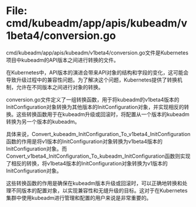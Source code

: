 # File: cmd/kubeadm/app/apis/kubeadm/v1beta4/conversion.go

cmd/kubeadm/app/apis/kubeadm/v1beta4/conversion.go文件是Kubernetes项目中kubeadm的API版本之间进行转换的文件。

在Kubernetes中，API版本的演进会带来API对象的结构和字段的变化，这可能会导致升级过程中的兼容性问题。为了解决这个问题，Kubernetes提供了转换机制，允许在不同版本之间进行对象的转换。

conversion.go文件定义了一组转换函数，用于将kubeadm的v1beta4版本的InitConfiguration对象转换为其他版本的InitConfiguration对象，并实现相反的转换。这些转换函数用于在kubeadm升级或回滚时，将配置从一个版本的kubeadm转换为另一个版本的kubeadm。

具体来说，Convert_kubeadm_InitConfiguration_To_v1beta4_InitConfiguration函数的作用是将v1版本的InitConfiguration对象转换为v1beta4版本的InitConfiguration对象。而Convert_v1beta4_InitConfiguration_To_kubeadm_InitConfiguration函数则实现了相反的转换，将v1beta4版本的InitConfiguration对象转换为v1版本的InitConfiguration对象。

这些转换函数的作用是确保在kubeadm版本升级或回滚时，可以正确地转换和处理不同版本的配置对象，以实现兼容性和无缝升级的目标。这对于在Kubernetes集群中使用kubeadm进行管理和配置的用户来说是非常重要的。

